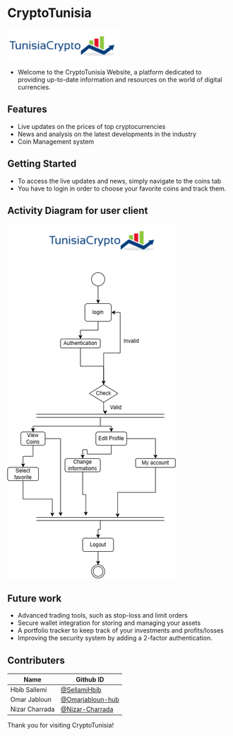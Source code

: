# CryptoTunisia 
![CryptoTunisia](/Logo.png)
- Welcome to the CryptoTunisia Website, a platform dedicated to providing up-to-date information and resources on the world of digital currencies.

## Features
- Live updates on the prices of top cryptocurrencies
- News and analysis on the latest developments in the industry
- Coin Management system

## Getting Started
- To access the live updates and news, simply navigate to the coins tab
- You have to login in order to choose your favorite coins and track them.

## Activity Diagram for user client
![Activity Diagram](/activity.png)

## Future work
- Advanced trading tools, such as stop-loss and limit orders
- Secure wallet integration for storing and managing your assets
- A portfolio tracker to keep track of your investments and profits/losses
- Improving the security system by adding a 2-factor authentication.


## Contributers

| Name | Github ID |
|----------|----------|
| Hbib Sallemi    | [@SellamiHbib](https://github.com/SellamiHabib) |
| Omar Jabloun    | [@Omarjabloun-hub](https://github.com/omarjabloun-hub) |
| Nizar Charrada    | [@Nizar-Charrada](https://github.com/Nizar-Charrada) |


Thank you for visiting CryptoTunisia!
